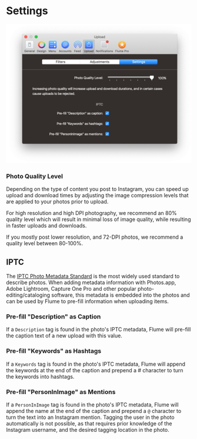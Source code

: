 # Settings

![](../../.gitbook/assets/upload-settings.png)

### Photo Quality Level

Depending on the type of content you post to Instagram, you can speed up upload and download times by adjusting the image compression levels that are applied to your photos prior to upload.

For high resolution and high DPI photography, we recommend an 80% quality level which will result in minimal loss of image quality, while resulting in faster uploads and downloads.

If you mostly post lower resolution, and 72-DPI photos, we recommend a quality level between 80-100%.

## IPTC

The [IPTC Photo Metadata Standard](https://iptc.org/standards/photo-metadata/iptc-standard/) is the most widely used standard to describe photos. When adding metadata information with Photos.app, Adobe Lightroom, Capture One Pro and other popular photo-editing/cataloging software, this metadata is embedded into the photos and can be used by Flume to pre-fill information when uploading items.

### Pre-fill "Description" as Caption

If a `Description` tag is found in the photo's IPTC metadata, Flume will pre-fill the caption text of a new upload with this value.

### Pre-fill "Keywords" as Hashtags

If a `Keywords` tag is found in the photo's IPTC metadata, Flume will append the keywords at the end of the caption and prepend a \# character to turn the keywords into hashtags.

### Pre-fill "PersonInImage" as Mentions

If a `PersonInImage` tag is found in the photo's IPTC metadata, Flume will append the name at the end of the caption and prepend a `@` character to turn the text into an Instagram mention. Tagging the user in the photo automatically is not possible, as that requires prior knowledge of the Instagram username, and the desired tagging location in the photo. 


